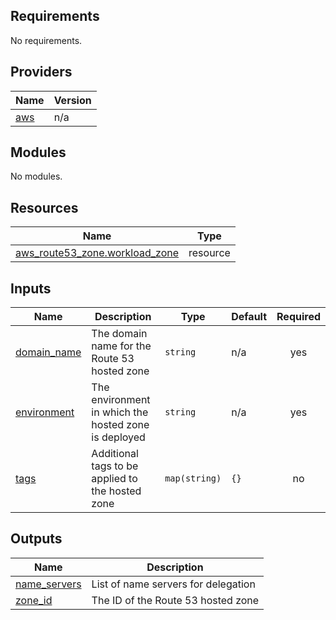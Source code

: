 <!-- BEGIN_TF_DOCS -->
## Requirements

No requirements.

## Providers

| Name | Version |
|------|---------|
| <a name="provider_aws"></a> [aws](#provider\_aws) | n/a |

## Modules

No modules.

## Resources

| Name | Type |
|------|------|
| [aws_route53_zone.workload_zone](https://registry.terraform.io/providers/hashicorp/aws/latest/docs/resources/route53_zone) | resource |

## Inputs

| Name | Description | Type | Default | Required |
|------|-------------|------|---------|:--------:|
| <a name="input_domain_name"></a> [domain\_name](#input\_domain\_name) | The domain name for the Route 53 hosted zone | `string` | n/a | yes |
| <a name="input_environment"></a> [environment](#input\_environment) | The environment in which the hosted zone is deployed | `string` | n/a | yes |
| <a name="input_tags"></a> [tags](#input\_tags) | Additional tags to be applied to the hosted zone | `map(string)` | `{}` | no |

## Outputs

| Name | Description |
|------|-------------|
| <a name="output_name_servers"></a> [name\_servers](#output\_name\_servers) | List of name servers for delegation |
| <a name="output_zone_id"></a> [zone\_id](#output\_zone\_id) | The ID of the Route 53 hosted zone |
<!-- END_TF_DOCS -->
